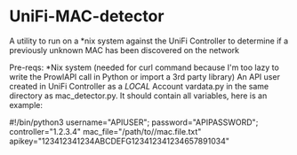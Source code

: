 # UniFi-MAC-detector
A utility to run on a *nix system against the UniFi Controller to determine if a previously unknown MAC has been discovered on the network

Pre-reqs:
*Nix system  (needed for curl command because I'm too lazy to write the ProwlAPI call in Python or import a 3rd party library)
An API user created in UniFi Controller as a *LOCAL* Account
vardata.py in the same directory as mac_detector.py. It should contain all variables, here is an example:

#!/bin/python3
username="APIUSER";
password="APIPASSWORD";
controller="1.2.3.4"
mac_file="/path/to//mac.file.txt"
apikey="123412341234ABCDEFG123412341234657891034"
